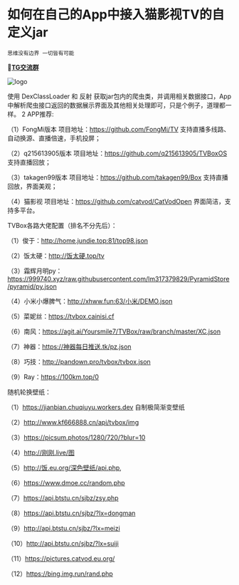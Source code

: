 # 如何在自己的App中接入猫影视TV的自定义jar

```
思维没有边界 一切皆有可能
```
:rocket:[**TG交流群**](https://t.me/catvodtv_offical)

![logo](blob:https://github.com/47077e13-ddf0-4b8a-9c07-2b363309252f)



使用 DexClassLoader 和 反射 获取jar包内的爬虫类，并调用相关数据接口，App中解析爬虫接口返回的数据展示界面及其他相关处理即可，只是个例子，道理都一样。
2 APP推荐:

（1）FongMi版本  项目地址：https://github.com/FongMi/TV 支持直播多线路、自动换源、直播倍速，手机投屏；

（2）q215613905版本  项目地址：https://github.com/q215613905/TVBoxOS 支持直播回放；

（3）takagen99版本  项目地址：https://github.com/takagen99/Box 支持直播回放，界面美观；

（4）猫影视   项目地址：https://github.com/catvod/CatVodOpen 界面简洁，支持多平台。


TVBox各路大佬配置（排名不分先后）：


（1）俊于：http://home.jundie.top:81/top98.json


（2）饭太硬：http://饭太硬.top/tv

（3）霜辉月明py：https://999740.xyz/raw.githubusercontent.com/lm317379829/PyramidStore/pyramid/py.json

（4）小米小爆脾气：http://xhww.fun:63/小米/DEMO.json

（5）菜妮丝：https://tvbox.cainisi.cf

（6）南风：https://agit.ai/Yoursmile7/TVBox/raw/branch/master/XC.json

（7）神器：https://神器每日推送.tk/pz.json

（8）巧技：http://pandown.pro/tvbox/tvbox.json

（9）Ray：https://100km.top/0


随机轮换壁纸：


（1）https://jianbian.chuqiuyu.workers.dev 自制极简渐变壁纸

（2）http://www.kf666888.cn/api/tvbox/img

（3）https://picsum.photos/1280/720/?blur=10

（4）http://刚刚.live/图

（5）http://饭.eu.org/深色壁纸/api.php,

（6）https://www.dmoe.cc/random.php

（7）https://api.btstu.cn/sjbz/zsy.php

（8）https://api.btstu.cn/sjbz/?lx=dongman

（9）http://api.btstu.cn/sjbz/?lx=meizi

（10）http://api.btstu.cn/sjbz/?lx=suiji

（11）https://pictures.catvod.eu.org/

（12）https://bing.img.run/rand.php

